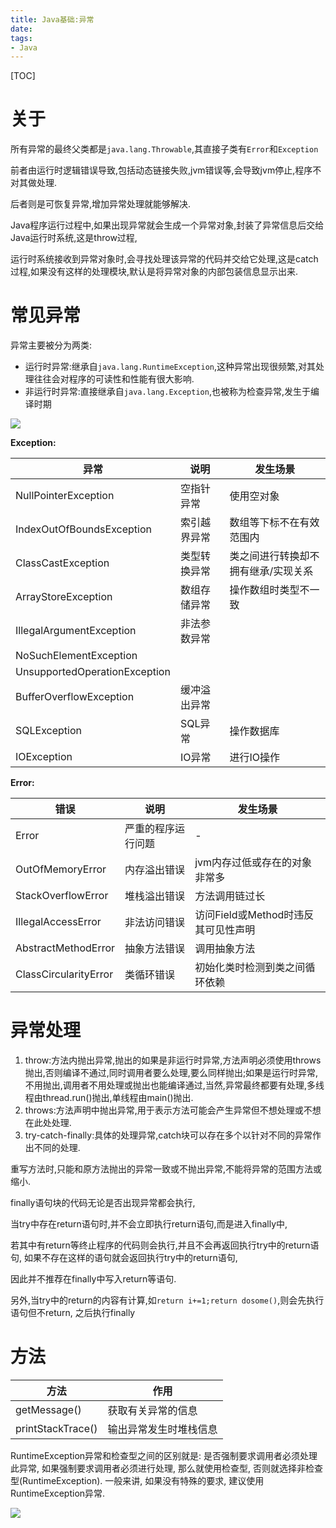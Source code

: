```yaml
---
title: Java基础:异常
date:
tags:
- Java
---
```


[TOC]

# 关于

所有异常的最终父类都是`java.lang.Throwable`,其直接子类有`Error`和`Exception`

前者由运行时逻辑错误导致,包括动态链接失败,jvm错误等,会导致jvm停止,程序不对其做处理.

后者则是可恢复异常,增加异常处理就能够解决.

Java程序运行过程中,如果出现异常就会生成一个异常对象,封装了异常信息后交给Java运行时系统,这是throw过程,

运行时系统接收到异常对象时,会寻找处理该异常的代码并交给它处理,这是catch过程,如果没有这样的处理模块,默认是将异常对象的内部包装信息显示出来.


# 常见异常

异常主要被分为两类:

* 运行时异常:继承自`java.lang.RuntimeException`,这种异常出现很频繁,对其处理往往会对程序的可读性和性能有很大影响.
* 非运行时异常:直接继承自`java.lang.Exception`,也被称为检查异常,发生于编译时期

![](https://raw.githubusercontent.com/LuVx21/doc/master/source/_posts/99.img/exception.png)

**Exception:**

| 异常                          | 说明         | 发生场景                            |
| ----------------------------- | ------------ | ----------------------------------- |
| NullPointerException          | 空指针异常   | 使用空对象                          |
| IndexOutOfBoundsException     | 索引越界异常 | 数组等下标不在有效范围内            |
| ClassCastException            | 类型转换异常 | 类之间进行转换却不拥有继承/实现关系 |
| ArrayStoreException           | 数组存储异常 | 操作数组时类型不一致                |
| IllegalArgumentException      | 非法参数异常 |                                     |
| NoSuchElementException        |              |                                     |
| UnsupportedOperationException |              |                                     |
| BufferOverflowException       | 缓冲溢出异常 |                                     |
| SQLException                  | SQL异常      | 操作数据库                          |
| IOException                   | IO异常       | 进行IO操作                          |

**Error:**

| 错误                  | 说明               | 发生场景                            |
| --------------------- | ------------------ | ----------------------------------- |
| Error                 | 严重的程序运行问题 | -                                   |
| OutOfMemoryError      | 内存溢出错误       | jvm内存过低或存在的对象非常多       |
| StackOverflowError    | 堆栈溢出错误       | 方法调用链过长                      |
| IllegalAccessError    | 非法访问错误       | 访问Field或Method时违反其可见性声明 |
| AbstractMethodError   | 抽象方法错误       | 调用抽象方法                        |
| ClassCircularityError | 类循环错误         | 初始化类时检测到类之间循环依赖      |



# 异常处理

1. throw:方法内抛出异常,抛出的如果是非运行时异常,方法声明必须使用throws抛出,否则编译不通过,同时调用者要么处理,要么同样抛出;如果是运行时异常,不用抛出,调用者不用处理或抛出也能编译通过,当然,异常最终都要有处理,多线程由thread.run()抛出,单线程由main()抛出.
2. throws:方法声明中抛出异常,用于表示方法可能会产生异常但不想处理或不想在此处处理.
3. try-catch-finally:具体的处理异常,catch块可以存在多个以针对不同的异常作出不同的处理.

重写方法时,只能和原方法抛出的异常一致或不抛出异常,不能将异常的范围方法或缩小.

finally语句块的代码无论是否出现异常都会执行,

当try中存在return语句时,并不会立即执行return语句,而是进入finally中,

若其中有return等终止程序的代码则会执行,并且不会再返回执行try中的return语句, 如果不存在这样的语句就会返回执行try中的return语句,

因此并不推荐在finally中写入return等语句.

另外,当try中的return的内容有计算,如`return i+=1;return dosome()`,则会先执行语句但不return, 之后执行finally

# 方法

| 方法              | 作用                   |
| ----------------- | ---------------------- |
| getMessage()      | 获取有关异常的信息     |
| printStackTrace() | 输出异常发生时堆栈信息 |


RuntimeException异常和检查型之间的区别就是:
是否强制要求调用者必须处理此异常, 
如果强制要求调用者必须进行处理, 那么就使用检查型, 否则就选择非检查型(RuntimeException).
一般来讲, 如果没有特殊的要求, 建议使用RuntimeException异常.



[![](https://static.segmentfault.com/v-5b1df2a7/global/img/creativecommons-cc.svg)](https://creativecommons.org/licenses/by-nc-nd/4.0/)
